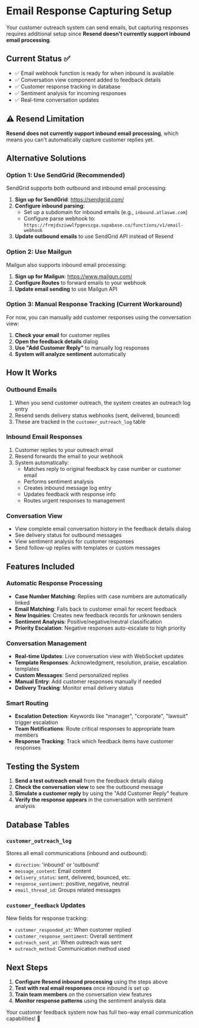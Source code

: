 # Email Response Capturing Setup

Your customer outreach system can send emails, but capturing responses requires additional setup since **Resend doesn't currently support inbound email processing**.

## Current Status ✅
- ✅ Email webhook function is ready for when inbound is available
- ✅ Conversation view component added to feedback details  
- ✅ Customer response tracking in database
- ✅ Sentiment analysis for incoming responses
- ✅ Real-time conversation updates

## ⚠️ Resend Limitation

**Resend does not currently support inbound email processing**, which means you can't automatically capture customer replies yet.

## Alternative Solutions

### Option 1: Use SendGrid (Recommended)
SendGrid supports both outbound and inbound email processing:

1. **Sign up for SendGrid**: https://sendgrid.com/
2. **Configure inbound parsing**: 
   - Set up a subdomain for inbound emails (e.g., `inbound.atlaswe.com`)
   - Configure parse webhook to: `https://frmjdxziwwlfpgevszga.supabase.co/functions/v1/email-webhook`
3. **Update outbound emails** to use SendGrid API instead of Resend

### Option 2: Use Mailgun
Mailgun also supports inbound email processing:

1. **Sign up for Mailgun**: https://www.mailgun.com/
2. **Configure Routes** to forward emails to your webhook
3. **Update email sending** to use Mailgun API

### Option 3: Manual Response Tracking (Current Workaround)
For now, you can manually add customer responses using the conversation view:

1. **Check your email** for customer replies
2. **Open the feedback details** dialog
3. **Use "Add Customer Reply"** to manually log responses
4. **System will analyze sentiment** automatically

## How It Works

### Outbound Emails
1. When you send customer outreach, the system creates an outreach log entry
2. Resend sends delivery status webhooks (sent, delivered, bounced)
3. These are tracked in the `customer_outreach_log` table

### Inbound Email Responses
1. Customer replies to your outreach email
2. Resend forwards the email to your webhook
3. System automatically:
   - Matches reply to original feedback by case number or customer email
   - Performs sentiment analysis
   - Creates inbound message log entry
   - Updates feedback with response info
   - Routes urgent responses to management

### Conversation View
- View complete email conversation history in the feedback details dialog
- See delivery status for outbound messages
- View sentiment analysis for customer responses
- Send follow-up replies with templates or custom messages

## Features Included

### Automatic Response Processing
- **Case Number Matching**: Replies with case numbers are automatically linked
- **Email Matching**: Falls back to customer email for recent feedback
- **New Inquiries**: Creates new feedback records for unknown senders
- **Sentiment Analysis**: Positive/negative/neutral classification
- **Priority Escalation**: Negative responses auto-escalate to high priority

### Conversation Management
- **Real-time Updates**: Live conversation view with WebSocket updates
- **Template Responses**: Acknowledgment, resolution, praise, escalation templates
- **Custom Messages**: Send personalized replies
- **Manual Entry**: Add customer responses manually if needed
- **Delivery Tracking**: Monitor email delivery status

### Smart Routing
- **Escalation Detection**: Keywords like "manager", "corporate", "lawsuit" trigger escalation
- **Team Notifications**: Route critical responses to appropriate team members
- **Response Tracking**: Track which feedback items have customer responses

## Testing the System

1. **Send a test outreach email** from the feedback details dialog
2. **Check the conversation view** to see the outbound message
3. **Simulate a customer reply** by using the "Add Customer Reply" feature
4. **Verify the response appears** in the conversation with sentiment analysis

## Database Tables

### `customer_outreach_log`
Stores all email communications (inbound and outbound):
- `direction`: 'inbound' or 'outbound'
- `message_content`: Email content
- `delivery_status`: sent, delivered, bounced, etc.
- `response_sentiment`: positive, negative, neutral
- `email_thread_id`: Groups related messages

### `customer_feedback` Updates
New fields for response tracking:
- `customer_responded_at`: When customer replied
- `customer_response_sentiment`: Overall sentiment
- `outreach_sent_at`: When outreach was sent
- `outreach_method`: Communication method used

## Next Steps

1. **Configure Resend inbound processing** using the steps above
2. **Test with real email responses** once inbound is set up
3. **Train team members** on the conversation view features
4. **Monitor response patterns** using the sentiment analysis data

Your customer feedback system now has full two-way email communication capabilities! 🎉